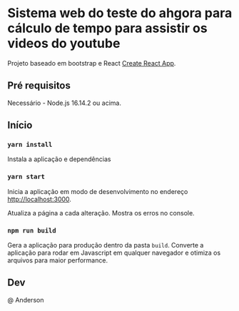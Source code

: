 # Sistema web do teste do ahgora para cálculo de tempo para assistir os videos do youtube

Projeto baseado em bootstrap e React [Create React App](https://github.com/facebook/create-react-app).

## Pré requisitos

Necessário - Node.js 16.14.2 ou acima. 

## Início

### `yarn install`

Instala a aplicação e dependências

### `yarn start`

Inicia a aplicação em modo de desenvolvimento no endereço [http://localhost:3000](http://localhost:3000).

Atualiza a página a cada alteração.
Mostra os erros no console.

### `npm run build`

Gera a aplicação para produção dentro da pasta `build`.
Converte a aplicação para rodar em Javascript em qualquer navegador e otimiza os arquivos para maior performance.

## Dev

@ Anderson